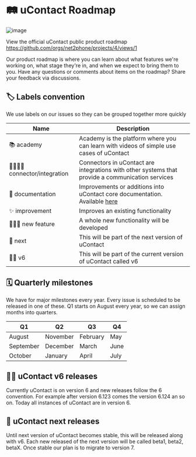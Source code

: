 # 🛤 uContact Roadmap

![image](https://user-images.githubusercontent.com/63819494/193659382-f5334341-cfab-4cfa-8372-fde271546d21.png)

View the official uContact public product roadmap
https://github.com/orgs/net2phone/projects/4/views/1

Our product roadmap is where you can learn about what features we're working on, what stage they're in, and when we expect to bring them to you. Have any questions or comments about items on the roadmap? Share your feedback via discussions.

## 🏷 Labels convention

We use labels on our issues so they can be grouped together more quickly


| Name |Description  |
|-|-|
| 📚 academy  | Academy is the platform where you can learn with videos of simple use cases of uContact |
| 🤜🏼🤛🏼 connector/integration | Connectors in uContact are integrations with other systems that provide a communication services  |
| 📖 documentation | Improvements or additions into uContact core documentation. Available [here](https://next.ucontactcloud.com/docs)   |
| ✨ improvement | Improves an existing functionality   |
| 🏄🏻‍♂️ new feature | A whole new functionality will be developed  |
| 🚀 next  | This will be part of the next version of uContact  |
| 👩‍💻 v6 | This will be part of the current version of uContact called v6|

## 🗓 Quarterly milestones 

We have for major milestones every year. Every issue is scheduled to be released in one of these.
Q1 starts on August every year, so we can assign months into quarters.

| Q1 | Q2 | Q3| Q4
|--|--|--|--
| August | November  | February | May
| September | December | March | June
| October | January | April | July

## 👩‍💻 uContact v6 releases

Currently uContact is on version 6 and new releases follow the 6 convention. 
For example after version 6.123 comes the version 6.124 an so on. 
Today all instances of uContact are in version 6.

## 🚀 uContact next releases

Until next version of uContact becomes stable, this will be released along with v6. Each new released of the next version will be called beta1, beta2, betaX. Once stable our plan is to migrate to version 7.



